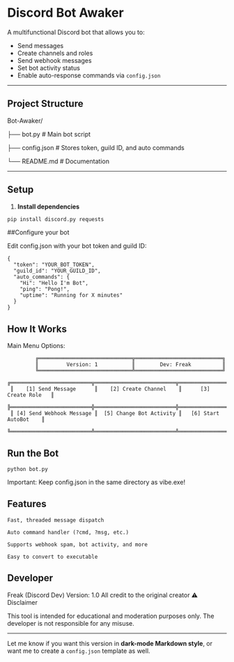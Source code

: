 # Discord Bot Awaker

A multifunctional Discord bot that allows you to:
- Send messages
- Create channels and roles
- Send webhook messages
- Set bot activity status
- Enable auto-response commands via `config.json`

---

## Project Structure

Bot-Awaker/

├── bot.py # Main bot script

├── config.json # Stores token, guild ID, and auto commands

└── README.md # Documentation
 

---

## Setup

1. **Install dependencies**

```bash
pip install discord.py requests
```

##Configure your bot

Edit config.json with your bot token and guild ID:
```
{
  "token": "YOUR_BOT_TOKEN",
  "guild_id": "YOUR_GUILD_ID",
  "auto_commands": {
    "Hi": "Hello I'm Bot",
    "ping": "Pong!",
    "uptime": "Running for X minutes"
  }
}
```
## How It Works
Main Menu Options:
```
         ╔══════════════════════════════╦════════════════════════════╗
         ║         Version: 1           ║        Dev: Freak          ║
         ╚══════════════════════════════╩════════════════════════════╝
 ╔══════════════════════════╦══════════════════════════╦════════════════════════╗
 ║    [1] Send Message      ║    [2] Create Channel    ║      [3] Create Role   ║
 ╠══════════════════════════╬══════════════════════════╬════════════════════════╣
 ║ [4] Send Webhook Message ║  [5] Change Bot Activity ║   [6] Start AutoBot    ║
 ╚══════════════════════════╩══════════════════════════╩════════════════════════╝  
```

## Run the Bot
```
python bot.py
```

Important: Keep config.json in the same directory as vibe.exe!

## Features

    Fast, threaded message dispatch

    Auto command handler (?cmd, ?msg, etc.)

    Supports webhook spam, bot activity, and more

    Easy to convert to executable

## Developer

Freak (Discord Dev)
Version: 1.0
All credit to the original creator
⚠ Disclaimer

This tool is intended for educational and moderation purposes only.
The developer is not responsible for any misuse.


---

Let me know if you want this version in **dark-mode Markdown style**, or want me to create a `config.json` template as well.

